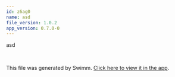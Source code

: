 ```yaml
---
id: z6ag0
name: asd
file_version: 1.0.2
app_version: 0.7.0-0
---
```


asd

<br/>

This file was generated by Swimm. [Click here to view it in the app](http://localhost:5000/repos/Z2l0aHViJTNBJTNBSGV2ZXIlM0ElM0FhbWl0MjA2/docs/z6ag0).